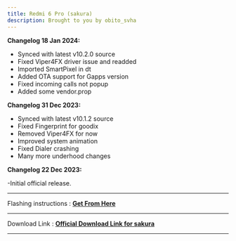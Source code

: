 ```yaml
---
title: Redmi 6 Pro (sakura)
description: Brought to you by obito_svha
---
```


<b>Changelog 18 Jan 2024:</b>
- Synced with latest v10.2.0 source
- Fixed Viper4FX driver issue and readded
- Imported SmartPixel in dt
- Added OTA support for Gapps version
- Fixed incoming calls not popup
- Added some vendor.prop

<b>Changelog 31 Dec 2023:</b>
- Synced with latest v10.1.2 source
- Fixed Fingerprint for goodix 
- Removed Viper4FX for now
- Improved system animation
- Fixed Dialer crashing
- Many more underhood changes

<b>Changelog 22 Dec 2023:</b>

-Initial official release.


----
Flashing instructions : [**Get From Here**](sakura_inst.md)

----
Download Link : [**Official Download Link for sakura**](https://sourceforge.net/projects/projectmatrixx/files/Android-14/sakura/)

----
